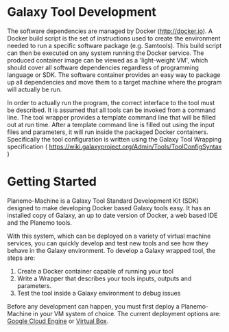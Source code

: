 

Galaxy Tool Development
=======================

The software dependencies are managed by Docker (http://docker.io). A Docker build script is the set of instructions used to create the environment needed to run a specific software package (e.g. Samtools).  This build script can then be executed on any system running the Docker service.  The produced container image can be viewed as a 'light-weight VM', which should cover all software dependencies regardless of programming language or SDK. The software container provides an easy way to package up all dependencies and move them to a target machine where the program will actually be run.

In order to actually run the program, the correct interface to the tool must be described. It is assumed that all tools can be invoked from a command line. The tool wrapper provides a template command line that will be filled out at run time. After a template command line is filled out using the input files and parameters, it will run inside the packaged Docker containers. Specifically the tool configuration is written using the Galaxy Tool Wrapping specification ( https://wiki.galaxyproject.org/Admin/Tools/ToolConfigSyntax )

Getting Started
===============

Planemo-Machine is a Galaxy Tool Standard Development Kit (SDK) designed to
make developing Docker based Galaxy tools easy. It has an installed copy of Galaxy,
an up to date version of Docker, a web based IDE and the Planemo tools.

With this system, which can be deployed on a variety of virtual machine services,
you can quickly develop and test new tools and see how they behave in the Galaxy environment.
To develop a Galaxy wrapped tool, the steps are:

1. Create a Docker container capable of running your tool
2. Write a Wrapper that describes your tools inputs, outputs and parameters.
3. Test the tool inside a Galaxy environment to debug issues


Before any development can happen, you must first deploy a Planemo-Machine in your VM
system of choice. The current deployment options are: [Google Cloud Engine](https://www.synapse.org/#!Synapse:syn2786217/wiki/209793) or
[Virtual Box](https://www.synapse.org/#!Synapse:syn2786217/wiki/209795).
